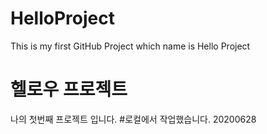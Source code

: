# HelloProject
This is my first GitHub Project which name is Hello Project
# 헬로우 프로젝트 
나의 첫번째 프로젝트 입니다. 
#로컬에서 작업했습니다. 20200628 